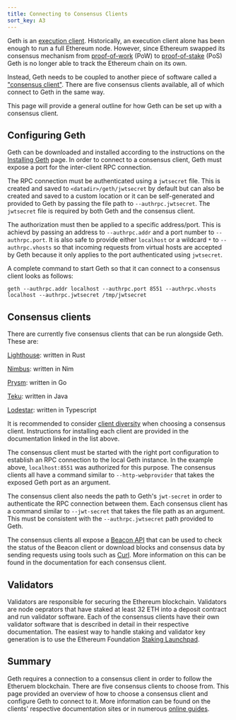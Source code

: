 ```yaml
---
title: Connecting to Consensus Clients
sort_key: A3
---
```


Geth is an [execution client][ex-client-link]. Historically, an execution client alone has been 
enough to run a full Ethereum node. However, since Ethereum swapped its consensus mechanism from 
[proof-of-work][pow-link] (PoW) to [proof-of-stake][pos-link] (PoS) Geth is no longer able to track 
the Ethereum chain on its own. 

Instead, Geth needs to be coupled to another piece of software called a ["consensus client"][con-client-link]. 
There are five consensus clients available, all of which connect to Geth in the same way. 

This page will provide a general outline for how Geth can be set up with a consensus client.

## Configuring Geth

Geth can be downloaded and installed according to the instructions on the 
[Installing Geth](/docs/install-and-build/installing-geth) page. In order to connect to a consensus client,
Geth must expose a port for the inter-client RPC connection. 

The RPC connection must be authenticated using a `jwtsecret` file. This is created and saved 
to `<datadir>/geth/jwtsecret` by default but can also be created and saved to a custom location or it can be
self-generated and provided to Geth by passing the file path to `--authrpc.jwtsecret`. The `jwtsecret` file 
is required by both Geth and the consensus client.

The authorization must then be applied to a specific address/port. This is achievd by passing an address to
`--authrpc.addr` and a port number to `--authrpc.port`. It is also safe to provide either `localhost` or a wildcard
`*` to `--authrpc.vhosts` so that incoming requests from virtual hosts are accepted by Geth because it only 
applies to the port authenticated using `jwtsecret`. 

A complete command to start Geth so that it can connect to a consensus client looks as follows:

```shell
geth --authrpc.addr localhost --authrpc.port 8551 --authrpc.vhosts localhost --authrpc.jwtsecret /tmp/jwtsecret
```


## Consensus clients

There are currently five consensus clients that can be run alongside Geth. These are:
 
[Lighthouse](https://lighthouse-book.sigmaprime.io/): written in Rust
 
[Nimbus](https://nimbus.team/): written in Nim
 
[Prysm](https://docs.prylabs.network/docs/install/install-with-script): written in Go
 
[Teku](https://pegasys.tech/teku): written in Java

[Lodestar](https://github.com/ChainSafe/lodestar): written in Typescript
 
It is recommended to consider [client diversity][client-div-link] when choosing a consensus client. 
Instructions for installing each client are provided in the documentation linked in the list above.

The consensus client must be started with the right port configuration to establish an RPC connection 
to the local Geth instance. In the example above, `localhost:8551` was authorized 
for this purpose. The consensus clients all have a command similar to `--http-webprovider` that 
takes the exposed Geth port as an argument.

The consensus client also needs the path to Geth's `jwt-secret` in order to authenticate the RPC connection between them.
Each consensus client has a command similar to `--jwt-secret` that takes the file path as an argument. This must
be consistent with the `--authrpc.jwtsecret` path provided to Geth.

The consensus clients all expose a [Beacon API][beacon-api-link] that can be used to check the status
of the Beacon client or download blocks and consensus data by sending requests using tools such as [Curl](https://curl.se).
More information on this can be found in the documentation for each consensus client.

## Validators


Validators are responsible for securing the Ethereum blockchain. Validators are node oeprators that have staked at least 
32 ETH into a deposit contract and run validator software. Each of the consensus clients have their own validator software 
that is described in detail in their respective documentation. The easiest way to handle staking and validator key generation 
is to use the Ethereum Foundation [Staking Launchpad][launchpad-link].


## Summary

Geth requires a connection to a consensus client in order to follow the Etheruem blockchain. There are five consensus clients 
to choose from. This page provided an overview of how to choose a consensus client and configure Geth to connect to it. More
information can be found on the clients' respective documentation sites or in numerous 
[online guides](https://github.com/SomerEsat/ethereum-staking-guides).


[pow-link]:https://ethereum.org/en/developers/docs/consensus-mechanisms/pow
[pos-link]:https://ethereum.org/en/developers/docs/consensus-mechanisms/pos
[con-client-link]:https://ethereum.org/en/glossary/#consensus-client
[ex-client-link]:https://ethereum.org/en/glossary/#execution-client
[beacon-api-link]:https://ethereum.github.io/beacon-APIs
[engine-api-link]: https://github.com/ethereum/execution-apis/blob/main/src/engine/specification.md
[client-div-link]:https://ethereum.org/en/developers/docs/nodes-and-clients/client-diversity
[execution-clients-link]: https://ethereum.org/en/developers/docs/nodes-and-clients/client-diversity/#execution-clients
[launchpad-link]:https://launchpad.ethereum.org/
[prater-launchpad-link]:https://prater.launchpad.ethereum.org/
[kiln-launchpad-link]:https://kiln.launchpad.ethereum.org/
[ropsten-launchpad-link]:https://ropsten.launchpad.ethereum.org/
[e-org-link]: https://ethereum.org/en/developers/docs/nodes-and-clients/run-a-node/
[checklist-link]:https://launchpad.ethereum.org/en/merge-readiness
